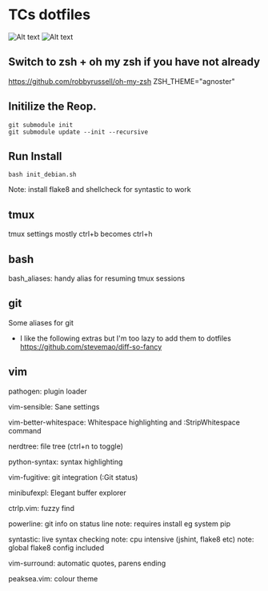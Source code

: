 
# TCs dotfiles

![Alt text](sc_trans_vim.png?raw=true)
![Alt text](sc_peaksea_vim.png?raw=true)

## Switch to zsh + oh my zsh if you have not already
https://github.com/robbyrussell/oh-my-zsh
ZSH_THEME="agnoster"

## Initilize the Reop.
```shell
git submodule init
git submodule update --init --recursive
```

## Run Install
```shell
bash init_debian.sh
```

Note: install flake8 and shellcheck for syntastic to work


tmux
----
tmux settings mostly ctrl+b becomes ctrl+h


bash
----
bash_aliases: handy alias for resuming tmux sessions


git
---
Some aliases for git

- I like the following extras but I'm too lazy to add them to dotfiles
https://github.com/stevemao/diff-so-fancy

vim
---

pathogen: plugin loader

vim-sensible: Sane settings

vim-better-whitespace: Whitespace highlighting and :StripWhitespace command

nerdtree: file tree (ctrl+n to toggle)

python-syntax: syntax highlighting

vim-fugitive: git integration  (:Git status)

minibufexpl: Elegant buffer explorer

ctrlp.vim: fuzzy find

powerline: git info on status line
  note: requires install eg system pip

syntastic: live syntax checking
  note: cpu intensive (jshint, flake8 etc)
  note: global flake8 config included

vim-surround: automatic quotes, parens ending

peaksea.vim: colour theme

